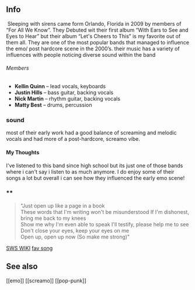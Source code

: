 ## Info
 Sleeping with sirens came form Orlando, Florida in 2009 by members of “For All We Know”. They Debuted wit their first album “With Ears to See and Eyes to Hear” but their album “Let's Cheers to This” is my favorite out of them all. They are one of the most popular bands that managed to influence the emo/ post hardcore scene in the 2000’s. their music has a variety of influences with people noticing diverse sound within the band
###### Members
* **Kellin Quinn** – lead vocals, keyboards
* **Justin Hills** – bass guitar, backing vocals
* **Nick Martin** – rhythm guitar, backing vocals
* **Matty Best** – drums, percussion
### sound
most of their early work had a good balance of screaming and melodic vocals and had more of a post-hardcore, screamo vibe.
#### My Thoughts
I've listened to this band since high school but its just one of those bands where i can't say i listen to as much anymore. I do enjoy some of their songs a lot but overall i can see how they influenced the early emo scene!
### **

> "Just open up like a page in a book  
 These words that I'm writing won't be misunderstood 
 If I'm dishonest, bring me back to my knees  
 Show me why I'm even able to speak
 I'll testify, please help me to see  
 Don't close your eyes, keep your eyes on me  
 Open up, open up now (So make me strong)"

[SWS WIKI](https://en.wikipedia.org/wiki/Sleeping_with_Sirens)
[fav song](https://genius.com/Sleeping-with-sirens-the-bomb-dot-com-v20-lyrics)
## See also
[[emo]]
[[screamo]]
[[pop-punk]]